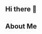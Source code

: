 ## Hi there 👋
## About Me
<!--
**athaku/athaku** is a ✨ _special_ ✨ repository because its `README.md` (this file) appears on your GitHub profile.

Here are some ideas to get you started:

- 🔭 currently i'm a student at SMK Telkom Malang
- 🌱 I’m currently learning Cloud Developer
- 💬 Ask me about anything releated about cloud computing
- 📫 How to reach me: tataaaz7707@gmail.com/@athkuuu_
- 😄 Pronouns: He/him
- ⚡ Fun fact: I like cocholate
-->
